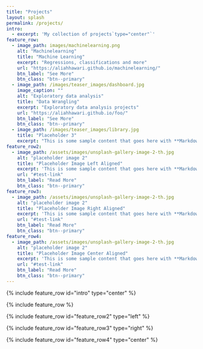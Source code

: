 ```yaml
---
title: "Projects"
layout: splash
permalink: /projects/
intro: 
  - excerpt: 'My collection of projects`type="center"`'
feature_row:
  - image_path: images/machinelearning.png
    alt: "Machinelearning"
    title: "Machine Learning"
    excerpt: "Regressions, classifications and more"
    url: "https://aliahhawari.github.io/machinelearning/"
    btn_label: "See More"
    btn_class: "btn--primary"
  - image_path: /images/teaser_images/dashboard.jpg
    image_caption: ""
    alt: "Exploratory data analysis"
    title: "Data Wrangling"
    excerpt: "Exploratory data analysis projects"
    url: "https://aliahhawari.github.io/foo/"
    btn_label: "See More"
    btn_class: "btn--primary"
  - image_path: /images/teaser_images/library.jpg
    title: "Placeholder 3"
    excerpt: "This is some sample content that goes here with **Markdown** formatting."
feature_row2:
  - image_path: /assets/images/unsplash-gallery-image-2-th.jpg
    alt: "placeholder image 2"
    title: "Placeholder Image Left Aligned"
    excerpt: 'This is some sample content that goes here with **Markdown** formatting. Left aligned with `type="left"`'
    url: "#test-link"
    btn_label: "Read More"
    btn_class: "btn--primary"
feature_row3:
  - image_path: /assets/images/unsplash-gallery-image-2-th.jpg
    alt: "placeholder image 2"
    title: "Placeholder Image Right Aligned"
    excerpt: 'This is some sample content that goes here with **Markdown** formatting. Right aligned with `type="right"`'
    url: "#test-link"
    btn_label: "Read More"
    btn_class: "btn--primary"
feature_row4:
  - image_path: /assets/images/unsplash-gallery-image-2-th.jpg
    alt: "placeholder image 2"
    title: "Placeholder Image Center Aligned"
    excerpt: 'This is some sample content that goes here with **Markdown** formatting. Centered with `type="center"`'
    url: "#test-link"
    btn_label: "Read More"
    btn_class: "btn--primary"
---
```


{% include feature_row id="intro" type="center" %}

{% include feature_row %}

{% include feature_row id="feature_row2" type="left" %}

{% include feature_row id="feature_row3" type="right" %}

{% include feature_row id="feature_row4" type="center" %}

